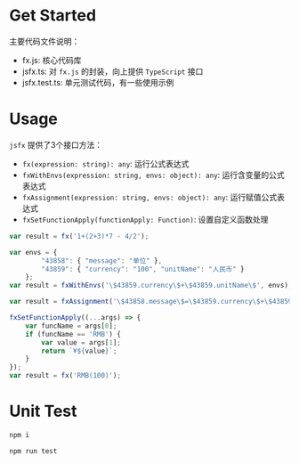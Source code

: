 # Get Started

主要代码文件说明：

- fx.js: 核心代码库
- jsfx.ts: 对 `fx.js` 的封装，向上提供 `TypeScript` 接口
- jsfx.test.ts: 单元测试代码，有一些使用示例

# Usage

`jsfx` 提供了3个接口方法：

- `fx(expression: string): any`: 运行公式表达式
- `fxWithEnvs(expression: string, envs: object): any`: 运行含变量的公式表达式
- `fxAssignment(expression: string, envs: object): any`: 运行赋值公式表达式
- `fxSetFunctionApply(functionApply: Function)`: 设置自定义函数处理

```typescript
var result = fx('1+(2+3)*7 - 4/2');

var envs = {
		"43858": { "message": "单位" },
		"43859": { "currency": "100", "unitName": "人民币" }
	};
var result = fxWithEnvs('\$43859.currency\$+\$43859.unitName\$', envs);

var result = fxAssignment('\$43858.message\$=\$43859.currency\$+\$43859.unitName\$', envs);

fxSetFunctionApply((...args) => {
	var funcName = args[0];
	if (funcName == 'RMB') {
		var value = args[1];
		return `¥${value}`;
	}
});
var result = fx('RMB(100)');

```

# Unit Test

```bash
npm i

npm run test
```
